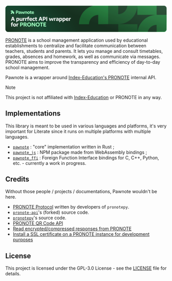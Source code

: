 <p align="center">
  <picture>
    <img alt="Pawnote Banner" src="https://github.com/LiterateInk/Pawnote/blob/d30e0dea20990a7488d4f6c961c6816dd5c89ebb/.github/assets/%5BPawnote%5D%20README.svg">
  </picture>
</p>

[PRONOTE](https://www.index-education.com/fr/logiciel-gestion-vie-scolaire.php) is a school management application used by educational establishments to centralize and facilitate communication between teachers, students and parents. It lets you manage and consult timetables, grades, absences and homework, as well as communicate via messages. PRONOTE aims to improve the transparency and efficiency of day-to-day school management.

Pawnote is a wrapper around [Index-Education's PRONOTE](https://www.index-education.com/fr/logiciel-gestion-vie-scolaire.php) internal API.

> [!NOTE]
> This project is not affiliated with [Index-Education](https://www.index-education.com/) or PRONOTE in any way.

## Implementations

This library is meant to be used in various languages and platforms, it's very important
for Literate since it runs on multiple platforms with multiple languages.

- [`pawnote`](/pawnote) : "core" implementation written in Rust ;
- [`pawnote_js`](/pawnote_js) : NPM package made from WebAssembly bindings ;
- [`pawnote_ffi`](/pawnote_ffi) : Foreign Function Interface bindings for C, C++, Python, etc. - currently a work in progress.

## Credits

Without those people / projects / documentations, Pawnote wouldn't be here.

- [PRONOTE Protocol](https://github.com/bain3/pronotepy/blob/master/PRONOTE%20protocol.md) written by developers of `pronotepy`.
- [`pronote-api`](https://github.com/Merlode11/pronote-api)'s (forked) source code.
- [`pronotepy`](https://github.com/bain3/pronotepy)'s source code.
- [PRONOTE QR Code API](https://github.com/Androz2091/pronote-qrcode-api)
- [Read encrypted/compressed responses from PRONOTE](https://gist.github.com/Vexcited/3b599b4eaf0797b532f087540728ec09)
- [Install a SSL certificate on a PRONOTE instance for development purposes](https://gist.github.com/Vexcited/977d7a71aab3f5082f476bdb9e7c1248)

## License

This project is licensed under the GPL-3.0 License - see the [LICENSE](LICENSE) file for details.
